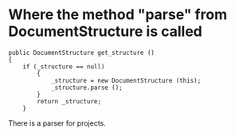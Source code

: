 # Where the method "parse" from DocumentStructure is called

```VALA
public DocumentStructure get_structure ()
{
	if (_structure == null)
        {
            _structure = new DocumentStructure (this);
            _structure.parse ();
        }
        return _structure;
	}
```

There is a parser for projects.


